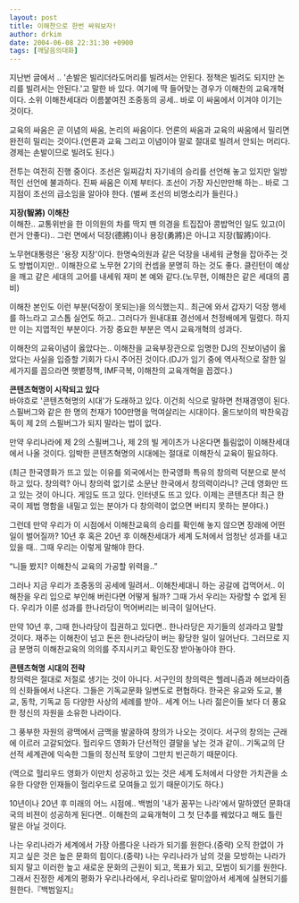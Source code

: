 ```yaml
---
layout: post
title: 이해찬으로 한번 싸워보자!
author: drkim
date: 2004-06-08 22:31:30 +0900
tags: [깨달음의대화]
---
```

지난번 글에서 .. '손발은 빌리더라도머리를 빌려서는 안된다. 정책은 빌려도 되지만 논리를 빌려서는 안된다.'고 말한 바 있다. 여기에 딱 들어맞는 경우가 이해찬의 교육개혁이다. 소위 이해찬세대라 이름붙여진 조중동의 공세.. 바로 이 싸움에서 이겨야 이기는 것이다.    
  
교육의 싸움은 곧 이념의 싸움, 논리의 싸움이다. 언론의 싸움과 교육의 싸움에서 밀리면 완전히 밀리는 것이다.(언론과 교육 그리고 이념이야 말로 절대로 빌려서 안되는 머리다. 경제는 손발이므로 빌려도 된다.)    
  
전투는 여전히 진행 중이다. 조선은 일찌감치 자기네의 승리를 선언해 놓고 있지만 일방적인 선언에 불과하다. 진짜 싸움은 이제 부터다. 조선이 가장 자신만만해 하는.. 바로 그 지점이 조선의 급소임을 알아야 한다. (벌써 조선의 비명소리가 들린다.)    
  
**지장(智將)**
**이해찬**  
이해찬.. 교통위반을 한 이의원의 차를 딱지 뗀 의경을 트집잡아 콩밥먹인 일도 있고(이런거 안좋다).. 그런 면에서 덕장(德將)이나 용장(勇將)은 아니고 지장(智將)이다.    
  
노무현대통령은 '용장 지장'이다. 한명숙의원과 같은 덕장을 내세워 균형을 잡아주는 것도 방법이지만.. 이해찬으로 노무현 2기의 컨셉을 분명히 하는 것도 좋다. 클린턴이 예상을 깨고 같은 세대의 고어를 내세워 재미 본 예와 같다.(노무현, 이해찬은 같은 세대의 콤비)    
  
이해찬 본인도 이런 부분(덕장이 못되는)을 의식했는지.. 최근에 와서 갑자기 덕장 행세를 하느라고 고스톱 실언도 하고.. 그러다가 원내대표 경선에서 천정배에게 밀렸다. 하지만 이는 지엽적인 부분이다. 가장 중요한 부분은 역시 교육개혁의 성과다.    
  
이해찬의 교육이념이 옳았다는.. 이해찬을 교육부장관으로 임명한 DJ의 진보이념이 옳았다는 사실을 입증할 기회가 다시 주어진 것이다.(DJ가 임기 중에 역사적으로 잘한 일 세가지를 꼽으라면 햇볕정책, IMF극복, 이해찬의 교육개혁을 꼽겠다.)    
  
**콘텐츠혁명이 시작되고 있다**  
바야흐로 '콘텐츠혁명의 시대'가 도래하고 있다. 이건희 식으로 말하면 천재경영이 된다. 스필버그와 같은 한 명의 천재가 100만명을 먹여살리는 시대이다. 올드보이의 박찬욱감독이 제 2의 스필버그가 되지 말라는 법이 없다.    
  
만약 우리나라에 제 2의 스필버그나, 제 2의 빌 게이츠가 나온다면 틀림없이 이해찬세대에서 나올 것이다. 임박한 콘텐츠혁명의 시대에는 절대로 이해찬식 교육이 필요하다.    
  
(최근 한국영화가 뜨고 있는 이유를 외국에서는 한국영화 특유의 창의력 덕분으로 분석하고 있다. 창의력? 아니 창의력 없기로 소문난 한국에서 창의력이라니? 근데 영화만 뜨고 있는 것이 아니다. 게임도 뜨고 있다. 인터넷도 뜨고 있다. 이제는 콘텐츠다! 최근 한국이 제법 명함을 내밀고 있는 분야가 다 창의력이 없으면 버티지 못하는 분야다.)    
  
그런데 만약 우리가 이 시점에서 이해찬교육의 승리를 확인해 놓지 않으면 장래에 어떤 일이 벌어질까? 10년 후 혹은 20년 후 이해찬세대가 세계 도처에서 엄청난 성과를 내고 있을 때.. 그때 우리는 이렇게 말해야 한다.    
  
“니들 봤지? 이해찬식 교육의 가공할 위력을..”    
  
그러나 지금 우리가 조중동의 공세에 밀려서.. 이해찬세대니 하는 공갈에 겁먹어서.. 이해찬을 우리 입으로 부인해 버린다면 어떻게 될까? 그때 가서 우리는 자랑할 수 없게 된다. 우리가 이룬 성과를 한나라당이 먹어버리는 비극이 일어난다.    
  
만약 10년 후, 그때 한나라당이 집권하고 있다면.. 한나라당은 자기들의 성과라고 말할 것이다. 재주는 이해찬이 넘고 돈은 한나라당이 버는 황당한 일이 일어난다. 그러므로 지금 분명히 이해찬교육의 의의를 주지시키고 확인도장 받아놓아야 한다.    
  
**콘텐츠혁명 시대의 전략**  
창의력은 절대로 저절로 생기는 것이 아니다. 서구인의 창의력은 헬레니즘과 헤브라이즘의 신화들에서 나온다. 그들은 기독교문화 일변도로 편협하다. 한국은 유교와 도교, 불교, 동학, 기독교 등 다양한 사상의 세례를 받아.. 세계 어느 나라 젊은이들 보다 더 풍요한 정신의 자원을 소유한 나라이다.    
  
그 풍부한 자원의 광맥에서 금맥을 발굴하여 창의가 나오는 것이다. 서구의 창의는 근래에 이르러 고갈되었다. 헐리우드 영화가 단선적인 결말을 낳는 것과 같이.. 기독교의 단선적 세계관에 익숙한 그들의 정신적 토양이 그만치 빈곤하기 때문이다.    
  
(역으로 헐리우드 영화가 이만치 성공하고 있는 것은 세계 도처에서 다양한 가치관을 소유한 다양한 인재들이 헐리우드로 모여들고 있기 때문이기도 하다.)    
  
10년이나 20년 후 미래의 어느 시점에.. 백범의 '내가 꿈꾸는 나라'에서 말하였던 문화대국의 비젼이 성공하게 된다면.. 이해찬의 교육개혁이 그 첫 단추를 꿰었다고 해도 틀린 말은 아닐 것이다. 
  
   
  
나는 우리나라가 세계에서 가장 아름다운 나라가 되기를 원한다.(중략) 오직 한없이 가지고 싶은 것은 높은 문화의 힘이다.(중략) 나는 우리나라가 남의 것을 모방하는 나라가 되지 말고 이러한 높고 새로운 문화의 근원이 되고, 목표가 되고, 모범이 되기를 원한다. 그래서 진정한 세계의 평화가 우리나라에서, 우리나라로 말미암아서 세계에 실현되기를 원한다.『백범일지』